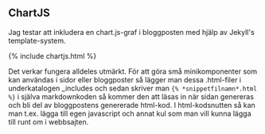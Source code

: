 ## ChartJS

Jag testar att inkludera en chart.js-graf i bloggposten med hjälp av Jekyll's template-system.

{% include chartjs.html %}

Det verkar fungera alldeles utmärkt. För att göra små minikomponenter som kan användas i sidor eller bloggposter så lägger man dessa .html-filer i underkatalogen _includes och sedan skriver man `{% *snippetfilnamn*.html %}` i själva markdownkoden så kommer den att läsas in när sidan genereras och bli del av bloggpostens genererade html-kod. I html-kodsnutten så kan man t.ex. lägga till egen javascript och annat kul som man vill kunna lägga till runt om i webbsajten.